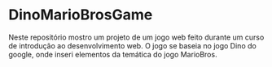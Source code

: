 # DinoMarioBrosGame
Neste repositório mostro um projeto de um jogo web feito durante um curso de introdução ao desenvolvimento web. O jogo se baseia no jogo Dino do google, onde inseri elementos da temática do jogo MarioBros.
